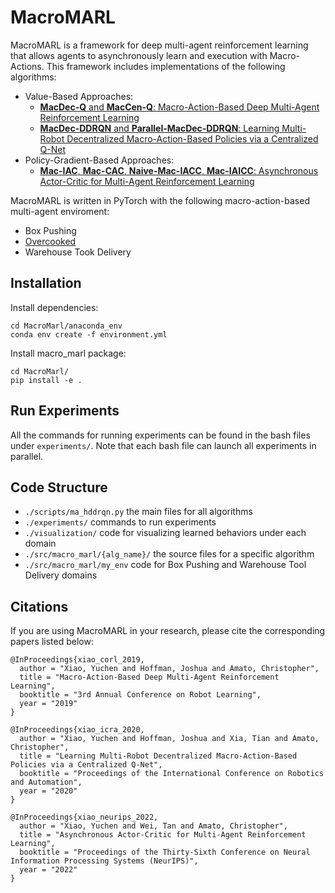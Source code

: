 # MacroMARL

MacroMARL is a framework for deep multi-agent reinforcement learning that allows agents to asynchronously learn and execution with Macro-Actions. This framework includes implementations of the following algorithms:
- Value-Based Approaches:
  - [**MacDec-Q** and **MacCen-Q**: Macro-Action-Based Deep Multi-Agent Reinforcement Learning](https://arxiv.org/abs/2004.08646)
  - [**MacDec-DDRQN** and **Parallel-MacDec-DDRQN**: Learning Multi-Robot Decentralized Macro-Action-Based Policies via a Centralized Q-Net](https://arxiv.org/abs/1909.08776)
- Policy-Gradient-Based Approaches:
  - [**Mac-IAC**, **Mac-CAC**, **Naive-Mac-IACC**, **Mac-IAICC**: Asynchronous Actor-Critic for Multi-Agent Reinforcement Learning](https://arxiv.org/abs/2209.10113)
  
MacroMARL is written in PyTorch with the following macro-action-based multi-agent enviroment:
  - Box Pushing
  - [Overcooked](https://github.com/WeihaoTan/gym-macro-overcooked)
  - Warehouse Took Delivery

## Installation
Install dependencies:
```
cd MacroMarl/anaconda_env
conda env create -f environment.yml
```
Install macro_marl package:
```
cd MacroMarl/
pip install -e .
```

## Run Experiments
All the commands for running experiments can be found in the bash files under `experiments/`. Note that each bash file can launch all experiments in parallel.

## Code Structure
- `./scripts/ma_hddrqn.py` the main files for all algorithms
- `./experiments/` commands to run experiments
- `./visualization/` code for visualizing learned behaviors under each domain 
- `./src/macro_marl/{alg_name}/` the source files for a specific algorithm
- `./src/macro_marl/my_env` code for Box Pushing and Warehouse Tool Delivery domains

## Citations
If you are using MacroMARL in your research, please cite the corresponding papers listed below:
```
@InProceedings{xiao_corl_2019,
  author = "Xiao, Yuchen and Hoffman, Joshua and Amato, Christopher",
  title = "Macro-Action-Based Deep Multi-Agent Reinforcement Learning",
  booktitle = "3rd Annual Conference on Robot Learning",
  year = "2019"
}
```
```
@InProceedings{xiao_icra_2020,
  author = "Xiao, Yuchen and Hoffman, Joshua and Xia, Tian and Amato, Christopher",
  title = "Learning Multi-Robot Decentralized Macro-Action-Based Policies via a Centralized Q-Net",
  booktitle = "Proceedings of the International Conference on Robotics and Automation",
  year = "2020"
}
```
```
@InProceedings{xiao_neurips_2022,
  author = "Xiao, Yuchen and Wei, Tan and Amato, Christopher",
  title = "Asynchronous Actor-Critic for Multi-Agent Reinforcement Learning",
  booktitle = "Proceedings of the Thirty-Sixth Conference on Neural Information Processing Systems (NeurIPS)",
  year = "2022"
}
```
